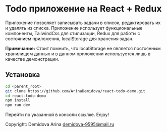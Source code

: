 # Todo приложение на React + Redux

Приложение позволяет записывать задачи в список, редактировать их и удалять из списка.
Приложение использует функциональные компоненты, TailwindCss для стилизации, Redux для работы с состоянием приложения,
localStorage для хранения задач.

**Примечание:** Стоит помнить, что localStorage не является постоянным хранилищем данных и в данном приложении
используется лишь в качестве демонстрации.


## Установка

```bash
cd <parent_root>
git clone https://github.com/ArinaDemidova/react-todo-demo.git
cd react-todo-demo
npm install
npm run dev
```

Перейти по указанной в консоли ссылке. Enjoy!

Copyright: Demidova Arina <demidova-9595@mail.ru>